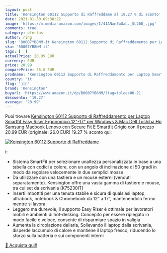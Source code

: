 ```yaml
---
layout: post
title: 'Kensington 60112 Supporto di Raffreddame al 19.27 % di sconto'
date: 2021-01-30 09:30:22
image: 'https://m.media-amazon.com/images/I/41ANxnZwOaL._SL200_.jpg'
comments: true
category: ofertas
author: ring
slug: 'B0007YB8NM-it Kensington 60112 Supporto di Raffreddamento per Laptop...'
sku: 'B0007YB8NM-it'
tags: [  ]
actualPrice: 20.99 EUR
currency: EUR
price: 20.99
comparePrice: 26.0 EUR
prodname: 'Kensington 60112 Supporto di Raffreddamento per Laptop Smartfit Easy Riser  Ergonomico  12"-17"  per Windows & Mac  Dell  Toshiba  Hp  Samsung  Macbook  Lenovo con Secure Fit E Smartfit  Grigio'
country: 'it'
flag: '🇮🇹'
brand: 'Kensington'
buyurl: 'https://www.amazon.it/dp/B0007YB8NM/?tag=tolees00-21'
descuento: '19.27'
average: '20.99'
---
```


Puoi trovare [Kensington 60112 Supporto di Raffreddamento per Laptop Smartfit Easy Riser  Ergonomico  12"-17"  per Windows & Mac  Dell  Toshiba  Hp  Samsung  Macbook  Lenovo con Secure Fit E Smartfit  Grigio](https://www.amazon.it/dp/B0007YB8NM/?tag=tolees00-21) con il prezzo 20.99 EUR (originale: 26.0 EUR) 19.27 % sconto qui:

[![Kensington 60112 Supporto di Raffreddame](https://m.media-amazon.com/images/I/41ANxnZwOaL._SL200_.jpg)](https://www.amazon.it/dp/B0007YB8NM/?tag=tolees00-21)

ℹ️:

- Sistema SmartFit per selezionare unaltezza personalizzata in base a una tabella con codici a colore, con un angolo di inclinazione di 50 gradi in modo da regolare velocemente in due semplici mosse
- Da utilizzare con una tastiera e un mouse esterni (venduti separatamente). Kensington offre una vasta gamma di tastiere e mouse, tra cui set da scrivania (K75230IT)
- Inserti imbottiti per una tenuta stabile e sicura di qualsiasi laptop, ultrabook, notebook & Chromebook da 12” a 17”, mantenendolo fermo mentre si lavora
- Leggero ma durevole, il supporto Easy Riser è ottimale per lavoratori mobili e ambienti di hot-desking. Concepito per essere ripiegato in modo facile e veloce, consente di risparmiare spazio in valigia
- Aumenta la circolazione dellaria, Sollevando il laptop dalla scrivania, disperde laccumulo di calore e mantiene il laptop fresco, riducendo lo sforzo sulla batteria e sui componenti interni

[🛒 Acquista qui!!](https://www.amazon.it/dp/B0007YB8NM/?tag=tolees00-21)
